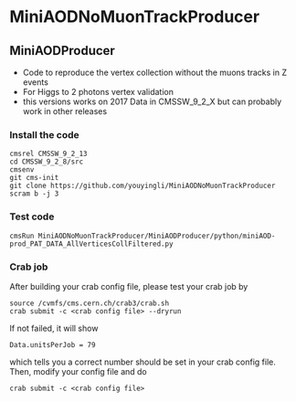 # MiniAODNoMuonTrackProducer
## MiniAODProducer

  - Code to reproduce the vertex collection without the muons tracks in Z events
  - For Higgs to 2 photons vertex validation
  - this versions works on 2017 Data in CMSSW_9_2_X but can probably work in other releases


### Install the code
```
cmsrel CMSSW_9_2_13
cd CMSSW_9_2_8/src
cmsenv
git cms-init
git clone https://github.com/youyingli/MiniAODNoMuonTrackProducer
scram b -j 3
```
### Test code
```
cmsRun MiniAODNoMuonTrackProducer/MiniAODProducer/python/miniAOD-prod_PAT_DATA_AllVerticesCollFiltered.py
```
### Crab job 
After building your crab config file, please test your crab job by
```
source /cvmfs/cms.cern.ch/crab3/crab.sh
crab submit -c <crab config file> --dryrun
```
If not failed, it will show
```javascript=
Data.unitsPerJob = 79
```
which tells you a correct number should be set in your crab config file. Then, modify your config file and do
```
crab submit -c <crab config file>
```
